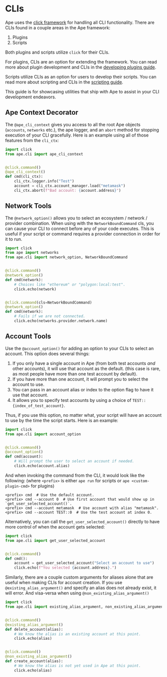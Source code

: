 # CLIs

Ape uses the [click framework](https://click.palletsprojects.com/en/8.1.x/) for handling all CLI functionality.
There are CLIs found in a couple areas in the Ape framework:

1. Plugins
2. Scripts

Both plugins and scripts utilize `click` for their CLIs.

For plugins, CLIs are an option for extending the framework.
You can read more about plugin development and CLIs in the [developing plugins guide](./developing_plugins.html).

Scripts utilize CLIs as an option for users to develop their scripts.
You can read more about scripting and CLIs in the [scripting guide](./scripts.html).

This guide is for showcasing utilities that ship with Ape to assist in your CLI development endeavors.

## Ape Context Decorator

The `@ape_cli_context` gives you access to all the root Ape objects (`accounts`, `networks` etc.), the ape logger, and an `abort` method for stopping execution of your CLI gracefully.
Here is an example using all of those features from the `cli_ctx`:

```python
import click
from ape.cli import ape_cli_context


@click.command()
@ape_cli_context()
def cmd(cli_ctx):
    cli_ctx.logger.info("Test")
    account = cli_ctx.account_manager.load("metamask")
    cli_ctx.abort(f"Bad account: {account.address}")
```

## Network Tools

The `@network_option()` allows you to select an ecosystem / network / provider combination.
When using with the `NetworkBoundCommand` cls, you can cause your CLI to connect before any of your code executes.
This is useful if your script or command requires a provider connection in order for it to run.

```python
import click
from ape import networks
from ape.cli import network_option, NetworkBoundCommand


@click.command()
@network_option()
def cmd(network):
    # Choices like "ethereum" or "polygon:local:test".
    click.echo(network)


@click.command(cls=NetworkBoundCommand)
@network_option()
def cmd(network):
    # Fails if we are not connected.
    click.echo(networks.provider.network.name)
```

## Account Tools

Use the `@account_option()` for adding an option to your CLIs to select an account.
This option does several things:

1. If you only have a single account in Ape (from both test accounts _and_ other accounts), it will use that account as the default.
   (this case is rare, as most people have more than one test account by default).
2. If you have more than one account, it will prompt you to select the account to use.
3. You can pass in an account alias or index to the option flag to have it use that account.
4. It allows you to specify test accounts by using a choice of `TEST::{index_of_test_account}`.

Thus, if you use this option, no matter what, your script will have an account to use by the time the script starts.
Here is an example:

```python
import click
from ape.cli import account_option


@click.command()
@account_option()
def cmd(account):
    # Will prompt the user to select an account if needed.
    click.echo(account.alias)
```

And when invoking the command from the CLI, it would look like the following:
(where `<prefix>` is either `ape run` for scripts or `ape <custom-plugin-cmd>` for plugins)

```shell
<prefix> cmd  # Use the default account.
<prefix> cmd --account 0  # Use first account that would show up in `get_user_selected_account()`.
<prefix> cmd --account metamask  # Use account with alias "metamask".
<prefix> cmd --account TEST::0  # Use the test account at index 0.
```

Alternatively, you can call the `get_user_selected_account()` directly to have more control of when the account gets selected:

```python
import click
from ape.cli import get_user_selected_account


@click.command()
def cmd():
    account = get_user_selected_account("Select an account to use")
    click.echo(f"You selected {account.address}.")
```

Similarly, there are a couple custom arguments for aliases alone that are useful when making CLIs for account creation.
If you use `@existing_alias_argument()` and specify an alias does not already exist, it will error.
And visa-versa when using `@non_existing_alias_argument()`

```python
import click
from ape.cli import existing_alias_argument, non_existing_alias_argument


@click.command()
@existing_alias_argument()
def delete_account(alias):
    # We know the alias is an existing account at this point.
    click.echo(alias)


@click.command()
@non_existing_alias_argument()
def create_account(alias):
    # We know the alias is not yet used in Ape at this point.
    click.echo(alias)
```
